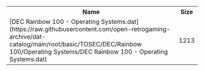 <table>
<tr><th>Name</th><th>Size</th></tr>
<tr><td>
[DEC Rainbow 100 - Operating Systems.dat](https://raw.githubusercontent.com/open-retrogaming-archive/dat-catalog/main/root/basic/TOSEC/DEC/Rainbow 100/Operating Systems/DEC Rainbow 100 - Operating Systems.dat)
</td><td>1213</td></tr>
</table>
